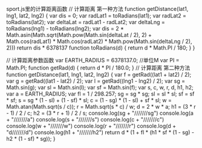 sport.js里的计算距离函数
// 计算距离  第一种方法
function getDistance(lat1, lng1, lat2, lng2) {
  var dis = 0;
  var radLat1 = toRadians(lat1);
  var radLat2 = toRadians(lat2);
  var deltaLat = radLat1 - radLat2;
  var deltaLng = toRadians(lng1) - toRadians(lng2);
  var dis = 2 * Math.asin(Math.sqrt(Math.pow(Math.sin(deltaLat / 2), 2) + Math.cos(radLat1) * Math.cos(radLat2) * Math.pow(Math.sin(deltaLng / 2), 2)))
  return dis * 6378137
  function toRadians(d) {
    return d * Math.PI / 180;
  }
}

// 计算距离参数函数
var EARTH_RADIUS = 6378137.0;    //单位M
var PI = Math.PI;
function getRad(d) {
  return d * PI / 180.0;
}
// 计算距离 第二种方法
function getDistance(lat1, lng1, lat2, lng2) {
  var f = getRad((lat1 + lat2) / 2);
  var g = getRad((lat1 - lat2) / 2);
  var l = getRad((lng1 - lng2) / 2);
  var sg = Math.sin(g);
  var sl = Math.sin(l);
  var sf = Math.sin(f);
  var s, c, w, r, d, h1, h2;
  var a = EARTH_RADIUS;
  var fl = 1 / 298.257;
  sg = sg * sg;
  sl = sl * sl;
  sf = sf * sf;
  s = sg * (1 - sl) + (1 - sf) * sl;
  c = (1 - sg) * (1 - sl) + sf * sl;
  w = Math.atan(Math.sqrt(s / c));
  r = Math.sqrt(s * c) / w;
  d = 2 * w * a;
  h1 = (3 * r - 1) / 2 / c;
  h2 = (3 * r + 1) / 2 / s;
    console.log(sg + "///////sg")
  console.log(a + "///////a")
  console.log(s + "///////s")
  console.log(c + "///////c")
  console.log(w + "///////w")
  console.log(r + "///////r")
  console.log(d + "d///////d")
  console.log(h1 + "///////h2")
  return d * (1 + fl * (h1 * sf * (1 - sg) - h2 * (1 - sf) * sg));
}